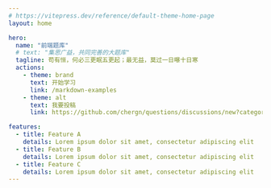 ```yaml
---
# https://vitepress.dev/reference/default-theme-home-page
layout: home

hero:
  name: "前端题库"
  # text: "集思广益，共同完善的大题库"
  tagline: 苟有恒，何必三更眠五更起；最无益，莫过一日曝十日寒
  actions:
    - theme: brand
      text: 开始学习
      link: /markdown-examples
    - theme: alt
      text: 我要投稿
      link: https://github.com/chergn/questions/discussions/new?category=ideas

features:
  - title: Feature A
    details: Lorem ipsum dolor sit amet, consectetur adipiscing elit
  - title: Feature B
    details: Lorem ipsum dolor sit amet, consectetur adipiscing elit
  - title: Feature C
    details: Lorem ipsum dolor sit amet, consectetur adipiscing elit
---
```



